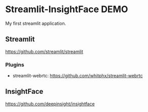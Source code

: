 # Streamlit-InsightFace DEMO
My first streamlit application.

## Streamlit
https://github.com/streamlit/streamlit

### Plugins
- streamlit-webrtc: https://github.com/whitphx/streamlit-webrtc

## InsightFace
https://github.com/deepinsight/insightface


